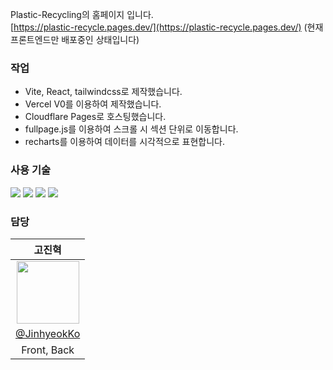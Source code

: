 Plastic-Recycling의 홈페이지 입니다.  
[https://plastic-recycle.pages.dev/](https://plastic-recycle.pages.dev/) (현재 프론트엔드만 배포중인 상태입니다)

### 작업
* Vite, React, tailwindcss로 제작했습니다.
* Vercel V0를 이용하여 제작했습니다.
* Cloudflare Pages로 호스팅했습니다.
* fullpage.js를 이용하여 스크롤 시 섹션 단위로 이동합니다.
* recharts를 이용하여 데이터를 시각적으로 표현합니다.

### 사용 기술
<img src="https://img.shields.io/badge/react-61DAFB?style=for-the-badge&logo=react&logoColor=black"/> <img src="https://img.shields.io/badge/Vite-646CFF?style=for-the-badge&logo=vite&logoColor=white"/>
<img src="https://img.shields.io/badge/tailwindcss-06B6D4?style=for-the-badge&logo=tailwindcss&logoColor=white"/>
<img src="https://img.shields.io/badge/cloudflarepages-F38020?style=for-the-badge&logo=cloudflarepages&logoColor=white"/>

### 담당

|                                             고진혁                                           |
|:--------------------------------------------------------------------------------------------:|
| <img src="https://avatars.githubusercontent.com/u/160887371?v=4" width="100" height="100" /> |
|                         [@JinhyeokKo](https://github.com/JinhyeokKo)                         |
|                                         Front,  Back                                         |
